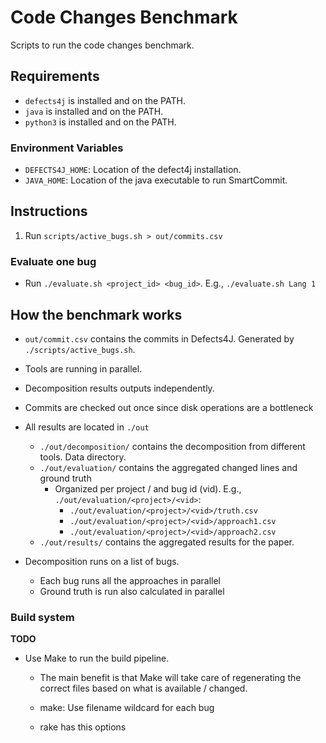 # Code Changes Benchmark
Scripts to run the code changes benchmark.

## Requirements
- `defects4j` is installed and on the PATH.
- `java` is installed and on the PATH.
- `python3` is installed and on the PATH.

### Environment Variables
- `DEFECTS4J_HOME`: Location of the defect4j installation.
- `JAVA_HOME`: Location of the java executable to run SmartCommit.

## Instructions
1. Run `scripts/active_bugs.sh > out/commits.csv`

### Evaluate one bug
- Run `./evaluate.sh <project_id> <bug_id>`. E.g., `./evaluate.sh Lang 1`

## How the benchmark works
- `out/commit.csv` contains the commits in Defects4J. Generated by `./scripts/active_bugs.sh`.
- Tools are running in parallel.
- Decomposition results outputs independently.
- Commits are checked out once since disk operations are a bottleneck
- All results are located in `./out`
    - `./out/decomposition/` contains the decomposition from different tools. Data directory.
    - `./out/evaluation/` contains the aggregated changed lines and ground truth
        - Organized per project / and bug id (vid). E.g., `./out/evaluation/<project>/<vid>`:
            - `./out/evaluation/<project>/<vid>/truth.csv`
            - `./out/evaluation/<project>/<vid>/approach1.csv`
            - `./out/evaluation/<project>/<vid>/approach2.csv`
    - `./out/results/` contains the aggregated results for the paper.

- Decomposition runs on a list of bugs.
    - Each bug runs all the approaches in parallel
    - Ground truth is run also calculated in parallel

### Build system

**TODO**
- Use Make to run the build pipeline.
    - The main benefit is that Make will take care of regenerating the correct files based on what is available / changed.

    - make: Use filename wildcard for each bug
    - rake has this options
